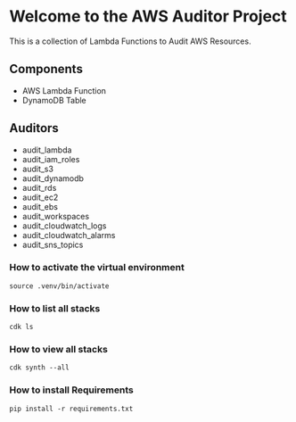
# Welcome to the AWS Auditor Project

This is a collection of Lambda Functions to Audit AWS Resources.

## Components
- AWS Lambda Function
- DynamoDB Table

## Auditors
- audit_lambda
- audit_iam_roles
- audit_s3
- audit_dynamodb
- audit_rds
- audit_ec2
- audit_ebs
- audit_workspaces
- audit_cloudwatch_logs
- audit_cloudwatch_alarms
- audit_sns_topics

### How to activate the virtual environment
```
source .venv/bin/activate
```
### How to list all stacks
```
cdk ls
```

### How to view all stacks
```
cdk synth --all
```

### How to install Requirements
```
pip install -r requirements.txt
```
